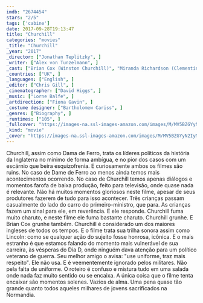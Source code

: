 ```yaml
---
imdb: "2674454"
stars: "2/5"
tags: ['cabine']
date: 2017-09-28T19:13:47
title: "Churchill"
categories: "movies"
_title: "Churchill"
_year: "2017"
_director: ["Jonathan Teplitzky", ]
_writer: ["Alex von Tunzelmann", ]
_cast: ["Brian Cox (Winston Churchill)", "Miranda Richardson (Clementine Churchill)", "John Slattery (Dwight Eisenhower)", "Ella Purnell (Helen Garrett)", "Julian Wadham (Bernard Montgomery)", "Richard Durden (Jan Smuts)", "James Purefoy (King George VI)", "Danny Webb (Alan Brooke)", "Jonathan Aris (Trafford Leigh-Mallory)", ]
_countries: ["UK", ]
_languages: ["English", ]
_editor: ["Chris Gill", ]
_cinematographer: ["David Higgs", ]
_music: ["Lorne Balfe", ]
_artdirection: ["Fiona Gavin", ]
_costume designer: ["Bartholomew Cariss", ]
_genres: ["Biography", ]
_runtimes: ["105", ]
_fullcover: "https://images-na.ssl-images-amazon.com/images/M/MV5BZGYyN2IyMzctZGNiMi00Y2VmLWFjNGItYTk3NzdkNDAwYTUyXkEyXkFqcGdeQXVyNzY1NzQ2MDk@.jpg"
_kind: "movie"
_cover: "https://images-na.ssl-images-amazon.com/images/M/MV5BZGYyN2IyMzctZGNiMi00Y2VmLWFjNGItYTk3NzdkNDAwYTUyXkEyXkFqcGdeQXVyNzY1NzQ2MDk@._V1._SX94_SY140_.jpg"
---
```

Churchill, assim como Dama de Ferro, trata os líderes políticos da história da Inglaterra no mínimo de forma ambígua, e no pior dos casos com um escárnio que beira esquizofrenia. E curiosamente ambos os filmes são ruins. No caso de Dame de Ferro ao menos ainda temos mais acontecimentos ocorrendo. No caso de Churchill temos apenas diálogos e momentos farofa de baixa produção, feito para televisão, onde quase nada é relevante. Não há muitos momentos gloriosos neste filme, apesar de seus produtores fazerem de tudo para isso acontecer. Três crianças passam casualmente do lado do carro do primeiro-ministro, que para. As crianças fazem um sinal para ele, em reverência. E ele responde. Churchill fuma muito charuto, e neste filme ele fuma bastante charuto. Churchill grunhe. E Brian Cox grunhe também. Churchill é considerado um dos maiores ingleses de todos os tempos. E o filme trata sua trilha sonora assim como Lincoln: como se qualquer ação do sujeito fosse honrosa, icônica. E o mais estranho é que estamos falando do momento mais vulnerável de sua carreira, às vésperas do Dia D, onde ninguém dava atenção para um político veterano de guerra. Seu melhor amigo o avisa: "use uniforme, traz mais respeito". Ele não usa. E é veementemente ignorado pelos militares. Não pela falta de uniforme. O roteiro é confuso e mistura tudo em uma salada onde nada faz muito sentido ou se encaixa. A única coisa que o filme tenta encaixar são momentos solenes. Vazios de alma. Uma pena quase tão grande quanto todos aqueles milhares de jovens sacrificados na Normandia.
